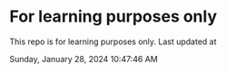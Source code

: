 # For learning purposes only
This repo is for learning purposes only.
Last updated at

Sunday, January 28, 2024 10:47:46 AM


